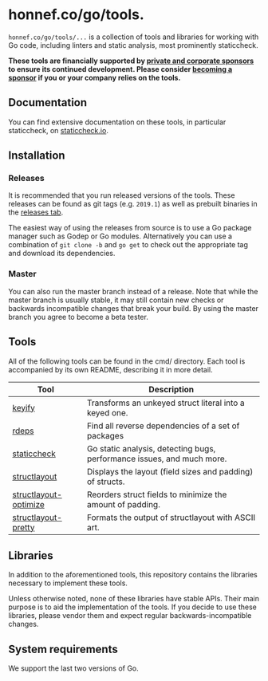 # honnef.co/go/tools.

`honnef.co/go/tools/...` is a collection of tools and libraries for
working with Go code, including linters and static analysis, most
prominently staticcheck.

**These tools are financially supported by [private and corporate sponsors](http://staticcheck.io/sponsors) to ensure its continued development.
Please consider [becoming a sponsor](https://github.com/users/dominikh/sponsorship) if you or your company relies on the tools.**


## Documentation

You can find extensive documentation on these tools, in particular staticcheck, on [staticcheck.io](https://staticcheck.io/docs/).


## Installation

### Releases

It is recommended that you run released versions of the tools. These
releases can be found as git tags (e.g. `2019.1`) as well as prebuilt
binaries in the [releases tab](https://github.com/dominikh/go-tools/releases).

The easiest way of using the releases from source is to use a Go
package manager such as Godep or Go modules. Alternatively you can use
a combination of `git clone -b` and `go get` to check out the
appropriate tag and download its dependencies.


### Master

You can also run the master branch instead of a release. Note that
while the master branch is usually stable, it may still contain new
checks or backwards incompatible changes that break your build. By
using the master branch you agree to become a beta tester.

## Tools

All of the following tools can be found in the cmd/ directory. Each
tool is accompanied by its own README, describing it in more detail.

| Tool                                               | Description                                                             |
|----------------------------------------------------|-------------------------------------------------------------------------|
| [keyify](cmd/keyify/)                              | Transforms an unkeyed struct literal into a keyed one.                  |
| [rdeps](cmd/rdeps/)                                | Find all reverse dependencies of a set of packages                      |
| [staticcheck](cmd/staticcheck/)                    | Go static analysis, detecting bugs, performance issues, and much more. |
| [structlayout](cmd/structlayout/)                  | Displays the layout (field sizes and padding) of structs.               |
| [structlayout-optimize](cmd/structlayout-optimize) | Reorders struct fields to minimize the amount of padding.               |
| [structlayout-pretty](cmd/structlayout-pretty)     | Formats the output of structlayout with ASCII art.                      |

## Libraries

In addition to the aforementioned tools, this repository contains the
libraries necessary to implement these tools.

Unless otherwise noted, none of these libraries have stable APIs.
Their main purpose is to aid the implementation of the tools. If you
decide to use these libraries, please vendor them and expect regular
backwards-incompatible changes.

## System requirements

We support the last two versions of Go.
